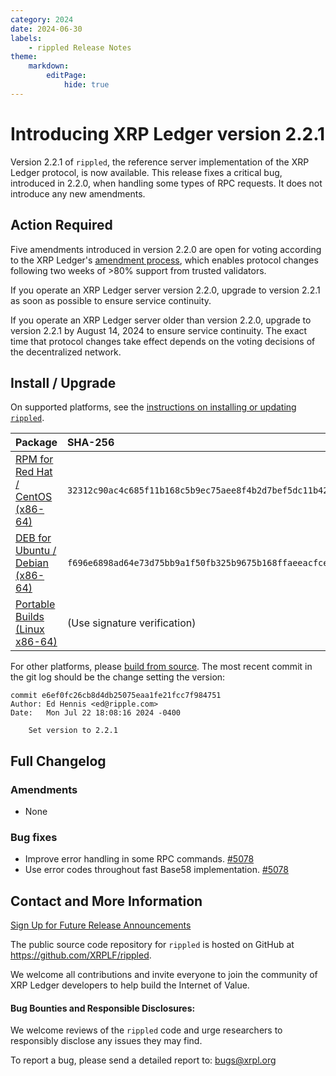 ```yaml
---
category: 2024
date: 2024-06-30
labels:
    - rippled Release Notes
theme:
    markdown:
        editPage:
            hide: true
---
```

# Introducing XRP Ledger version 2.2.1

Version 2.2.1 of `rippled`, the reference server implementation of the XRP Ledger protocol, is now available. This release fixes a critical bug, introduced in 2.2.0, when handling some types of RPC requests. It does not introduce any new amendments.

<!-- BREAK -->

## Action Required

Five amendments introduced in version 2.2.0 are open for voting according to the XRP Ledger's [amendment process](https://xrpl.org/amendments.html), which enables protocol changes following two weeks of >80% support from trusted validators.

If you operate an XRP Ledger server version 2.2.0, upgrade to version
2.2.1 as soon as possible to ensure service continuity.

If you operate an XRP Ledger server older than version 2.2.0, upgrade to
version 2.2.1 by August 14, 2024 to ensure service continuity. The exact time that protocol changes take effect depends on the voting decisions of the decentralized network.

## Install / Upgrade

On supported platforms, see the [instructions on installing or updating `rippled`](../../docs/infrastructure/installation/index.md).

| Package | SHA-256 |
|:--------|:--------|
| [RPM for Red Hat / CentOS (x86-64)](https://repos.ripple.com/repos/rippled-rpm/stable/rippled-2.2.1-1.el7.x86_64.rpm) | `32312c90ac4c685f11b168c5b9ec75aee8f4b2d7bef5dc11b42232679d0cd1f4` |
| [DEB for Ubuntu / Debian (x86-64)](https://repos.ripple.com/repos/rippled-deb/pool/stable/rippled_2.2.1-1_amd64.deb) | `f696e6898ad64e73d75bb9a1f50fb325b9675b168ffaeeacfce53fbd9e35bbee` |
| [Portable Builds (Linux x86-64)](https://github.com/XRPLF/rippled-portable-builds) | (Use signature verification) |

For other platforms, please [build from source](https://github.com/ripple/rippled/tree/master/Builds). The most recent commit in the git log should be the change setting the version:

```text
commit e6ef0fc26cb8d4db25075eaa1fe21fcc7f984751
Author: Ed Hennis <ed@ripple.com>
Date:   Mon Jul 22 18:08:16 2024 -0400

    Set version to 2.2.1
```


## Full Changelog

### Amendments

- None

### Bug fixes

- Improve error handling in some RPC commands. [#5078](https://github.com/XRPLF/rippled/pull/5078)
- Use error codes throughout fast Base58 implementation. [#5078](https://github.com/XRPLF/rippled/pull/5078)


## Contact and More Information

[Sign Up for Future Release Announcements](https://groups.google.com/g/ripple-server)

The public source code repository for `rippled` is hosted on GitHub at <https://github.com/XRPLF/rippled>.

We welcome all contributions and invite everyone to join the community of XRP Ledger developers to help build the Internet of Value. 

#### Bug Bounties and Responsible Disclosures:

We welcome reviews of the `rippled` code and urge researchers to responsibly disclose any issues they may find.

To report a bug, please send a detailed report to: <bugs@xrpl.org>


